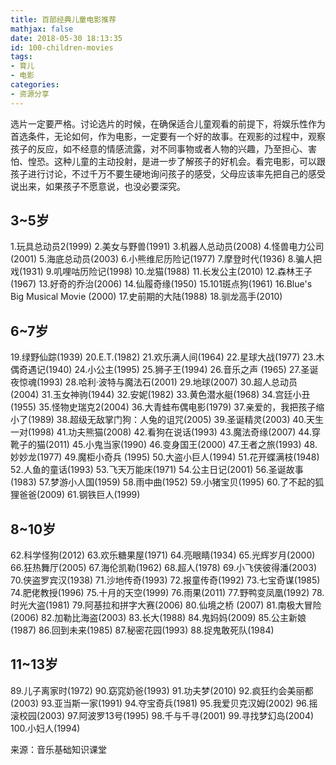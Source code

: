 ```yaml
---
title: 百部经典儿童电影推荐
mathjax: false
date: 2018-05-30 18:13:35
id: 100-children-movies
tags:
- 育儿
- 电影
categories:
- 资源分享
---
```


选片一定要严格。讨论选片的时候，在确保适合儿童观看的前提下，将娱乐性作为首选条件，无论如何，作为电影，一定要有一个好的故事。在观影的过程中，观察孩子的反应，如不经意的情感流露，对不同事物或者人物的兴趣，乃至担心、害怕、惶恐。这种儿童的主动投射，是进一步了解孩子的好机会。看完电影，可以跟孩子进行讨论，不过千万不要生硬地询问孩子的感受，父母应该率先把自己的感受说出来，如果孩子不愿意说，也没必要深究。

<!---more--->

## 3~5岁

1.玩具总动员2(1999)
2.美女与野兽(1991)
3.机器人总动员(2008)
4.怪兽电力公司(2001)
5.海底总动员(2003)
6.小熊维尼历险记(1977)
7.摩登时代(1936)
8.骗人把戏(1931)
9.叽哩咕历险记(1998)
10.龙猫(1988)
11.长发公主(2010)
12.森林王子(1967)
13.好奇的乔治(2006)
14.仙履奇缘(1950)
15.101斑点狗(1961)
16.Blue's Big Musical Movie (2000)
17.史前期的大陆(1988)
18.驯龙高手(2010)

## 6~7岁

19.绿野仙踪(1939)
20.E.T.(1982)
21.欢乐满人间(1964)
22.星球大战(1977)
23.木偶奇遇记(1940)
24.小公主(1995)
25.狮子王(1994)
26.音乐之声 (1965)
27.圣诞夜惊魂(1993)
28.哈利·波特与魔法石(2001)
29.地球(2007)
30.超人总动员(2004)
31.玉女神驹(1944)
32.安妮(1982)
33.黄色潜水艇(1968)
34.宫廷小丑(1955)
35.怪物史瑞克2(2004)
36.大青蛙布偶电影(1979)
37.亲爱的，我把孩子缩小了(1989)
38.超级无敌掌门狗：人兔的诅咒(2005)
39.圣诞精灵(2003)
40.天生一对(1998)
41.功夫熊猫(2008)
42.看狗在说话(1993)
43.魔法奇缘(2007)
44.穿靴子的猫(2011)
45.小鬼当家(1990)
46.变身国王(2000)
47.王者之旅(1993)
48.妙妙龙(1977)
49.魔柜小奇兵 (1995)
50.大盗小巨人(1994)
51.花开蝶满枝(1948)
52.人鱼的童话(1993)
53.飞天万能床(1971)
54.公主日记(2001)
56.圣诞故事(1983)
57.梦游小人国(1959)
58.雨中曲(1952)
59.小猪宝贝(1995)
60.了不起的狐狸爸爸(2009)
61.钢铁巨人(1999)

## 8~10岁

62.科学怪狗(2012)
63.欢乐糖果屋(1971)
64.亮眼睛(1934)
65.光辉岁月(2000)
66.狂热舞厅(2005)
67.海伦凯勒(1962)
68.超人(1978)
69.小飞侠彼得潘(2003)
70.侠盗罗宾汉(1938)
71.沙地传奇(1993)
72.报童传奇(1992)
73.七宝奇谋(1985)
74.肥佬教授(1996)
75.十月的天空(1999)
76.雨果(2011)
77.野鸭变凤凰(1992)
78.时光大盗(1981)
79.阿基拉和拼字大赛(2006)
80.仙境之桥 (2007)
81.南极大冒险(2006)
82.加勒比海盗(2003)
83.长大(1988)
84.鬼妈妈(2009)
85.公主新娘(1987)
86.回到未来(1985)
87.秘密花园(1993)
88.捉鬼敢死队(1984)

## 11~13岁

89.儿子离家时(1972)
90.窈窕奶爸(1993)
91.功夫梦(2010)
92.疯狂约会美丽都(2003)
93.亚当斯一家(1991)
94.夺宝奇兵(1981)
95.我爱贝克汉姆(2002)
96.摇滚校园(2003)
97.阿波罗13号(1995)
98.千与千寻(2001)
99.寻找梦幻岛(2004)
100.小妇人(1994)

来源：音乐基础知识课堂             